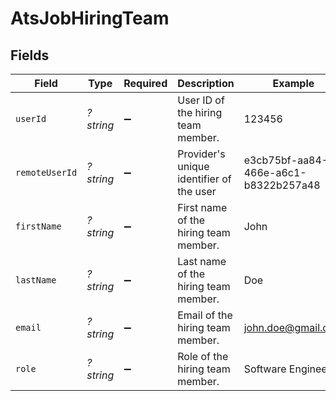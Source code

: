 # AtsJobHiringTeam


## Fields

| Field                                    | Type                                     | Required                                 | Description                              | Example                                  |
| ---------------------------------------- | ---------------------------------------- | ---------------------------------------- | ---------------------------------------- | ---------------------------------------- |
| `userId`                                 | *?string*                                | :heavy_minus_sign:                       | User ID of the hiring team member.       | 123456                                   |
| `remoteUserId`                           | *?string*                                | :heavy_minus_sign:                       | Provider's unique identifier of the user | e3cb75bf-aa84-466e-a6c1-b8322b257a48     |
| `firstName`                              | *?string*                                | :heavy_minus_sign:                       | First name of the hiring team member.    | John                                     |
| `lastName`                               | *?string*                                | :heavy_minus_sign:                       | Last name of the hiring team member.     | Doe                                      |
| `email`                                  | *?string*                                | :heavy_minus_sign:                       | Email of the hiring team member.         | john.doe@gmail.com                       |
| `role`                                   | *?string*                                | :heavy_minus_sign:                       | Role of the hiring team member.          | Software Engineer                        |